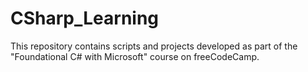# CSharp_Learning
This repository contains scripts and projects developed as part of the "Foundational C# with Microsoft" course on freeCodeCamp.

